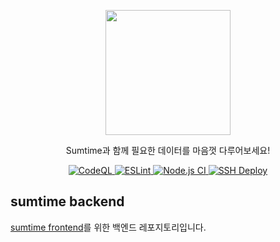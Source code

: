 <p align="center"><img src="https://github.com/bo-an-bo/sumtime-be/assets/52066828/bf853414-a85e-4559-b019-1b34c8d6b94b" width="200"></p>
<p align="center">Sumtime과 함께 필요한 데이터를 마음껏 다루어보세요!</p>

<p align="center"><a href="https://github.com/bo-an-bo/sumtime-be/actions/workflows/codeql.yml"><img src="https://github.com/bo-an-bo/sumtime-be/actions/workflows/codeql.yml/badge.svg" alt="CodeQL" /> </a>
<a href="https://github.com/bo-an-bo/sumtime-be/actions/workflows/eslint.yml"><img src="https://github.com/bo-an-bo/sumtime-be/actions/workflows/eslint.yml/badge.svg" alt="ESLint" /> </a>
<a href="https://github.com/bo-an-bo/sumtime-be/actions/workflows/node.js.yml"><img src="https://github.com/bo-an-bo/sumtime-be/actions/workflows/node.js.yml/badge.svg" alt="Node.js CI" /> </a>
<a href="https://github.com/bo-an-bo/sumtime-be/actions/workflows/deployment.yaml"><img src="https://github.com/bo-an-bo/sumtime-be/actions/workflows/deployment.yaml/badge.svg" alt="SSH Deploy" /> </a>

## sumtime backend
[sumtime frontend](https://github.com/bo-an-bo/sumtime-fe)를 위한 백엔드 레포지토리입니다.

